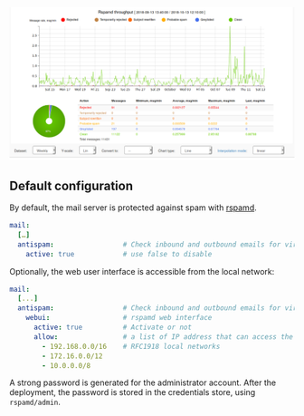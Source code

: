 ![Rspamd throughput](img/rspamd/throughput.png "Rspamd throughput")

## Default configuration

By default, the mail server is protected against spam with [rspamd](https://www.rspamd.com/).

```yml
mail:
  […]
  antispam:                 # Check inbound and outbound emails for viruses
    active: true            # use false to disable
```

Optionally, the web user interface is accessible from the local network:

```yml
mail:
  [...]
  antispam:                 # Check inbound and outbound emails for viruses
    webui:                  # rspamd web interface
      active: true          # Activate or not
      allow:                # a list of IP address that can access the web interface
        - 192.168.0.0/16    # RFC1918 local networks
        - 172.16.0.0/12
        - 10.0.0.0/8
```

A strong password is generated for the administrator account. After the deployment, the password is stored in the
credentials store, using `rspamd/admin`.
